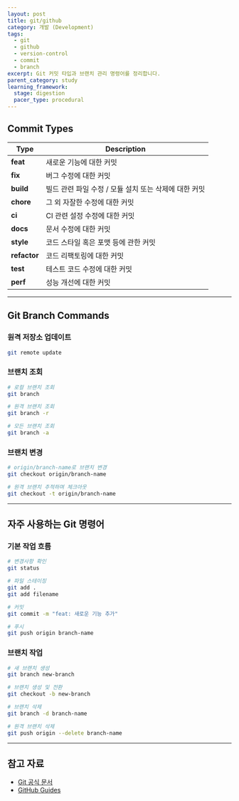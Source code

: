 ```yaml
---
layout: post
title: git/github
category: 개발 (Development)
tags:
  - git
  - github
  - version-control
  - commit
  - branch
excerpt: Git 커밋 타입과 브랜치 관리 명령어를 정리합니다.
parent_category: study
learning_framework:
  stage: digestion
  pacer_type: procedural
---
```


## Commit Types

| Type | Description |
|------|-------------|
| **feat** | 새로운 기능에 대한 커밋 |
| **fix** | 버그 수정에 대한 커밋 |
| **build** | 빌드 관련 파일 수정 / 모듈 설치 또는 삭제에 대한 커밋 |
| **chore** | 그 외 자잘한 수정에 대한 커밋 |
| **ci** | CI 관련 설정 수정에 대한 커밋 |
| **docs** | 문서 수정에 대한 커밋 |
| **style** | 코드 스타일 혹은 포맷 등에 관한 커밋 |
| **refactor** | 코드 리팩토링에 대한 커밋 |
| **test** | 테스트 코드 수정에 대한 커밋 |
| **perf** | 성능 개선에 대한 커밋 |

---

## Git Branch Commands

### 원격 저장소 업데이트

```bash
git remote update
```

### 브랜치 조회

```bash
# 로컬 브랜치 조회
git branch

# 원격 브랜치 조회
git branch -r

# 모든 브랜치 조회
git branch -a
```

### 브랜치 변경

```bash
# origin/branch-name로 브랜치 변경
git checkout origin/branch-name

# 원격 브랜치 추적하며 체크아웃
git checkout -t origin/branch-name
```

---

## 자주 사용하는 Git 명령어

### 기본 작업 흐름

```bash
# 변경사항 확인
git status

# 파일 스테이징
git add .
git add filename

# 커밋
git commit -m "feat: 새로운 기능 추가"

# 푸시
git push origin branch-name
```

### 브랜치 작업

```bash
# 새 브랜치 생성
git branch new-branch

# 브랜치 생성 및 전환
git checkout -b new-branch

# 브랜치 삭제
git branch -d branch-name

# 원격 브랜치 삭제
git push origin --delete branch-name
```

---

## 참고 자료

- [Git 공식 문서](https://git-scm.com/doc)
- [GitHub Guides](https://guides.github.com/)
